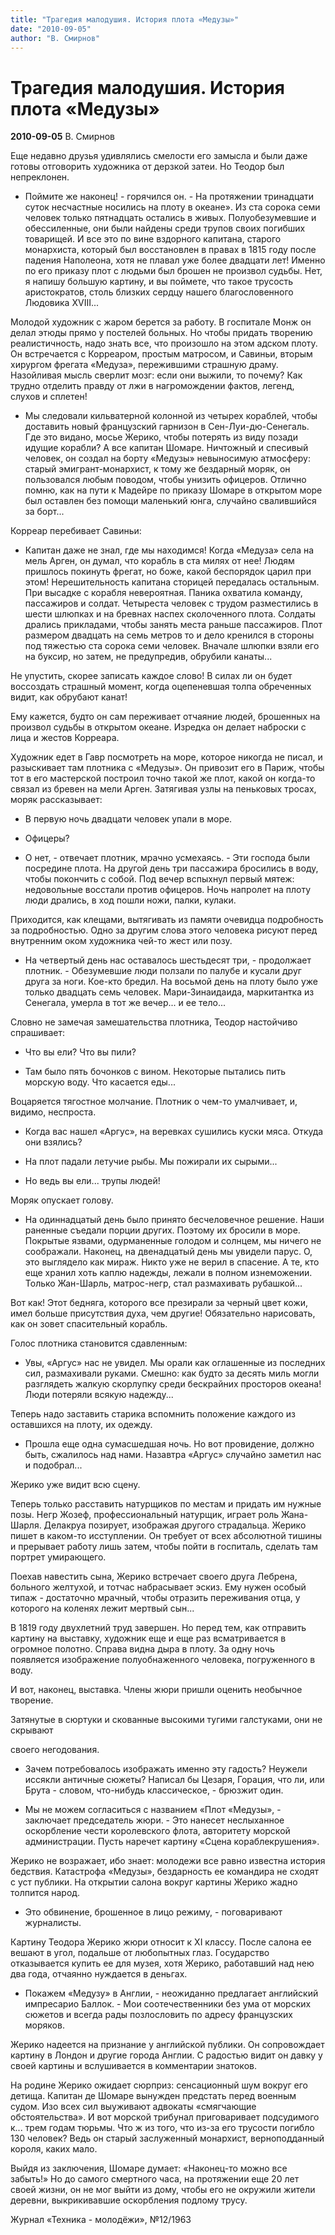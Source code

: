 ```yaml
---
title: "Трагедия малодушия. История плота «Медузы»"
date: "2010-09-05"
author: "В. Смирнов"
---
```


# Трагедия малодушия. История плота «Медузы»

**2010-09-05** В. Смирнов

Еще недавно друзья удивлялись смелости его замысла и были даже готовы отговорить художника от дерзкой затеи. Но Теодор был непреклонен.

- Поймите же наконец! - горячился он. - На протяжении тринадцати суток несчастные носились на плоту в океане». Из ста сорока семи человек только пятнадцать остались в живых. Полуобезумевшие и обессиленные, они были найдены среди трупов своих погибших товарищей. И все это по вине вздорного капитана, старого монархиста, который был восстановлен в правах в 1815 году после падения Наполеона, хотя не плавал уже более двадцати лет! Именно по его приказу плот с людьми был брошен не произвол судьбы. Нет, я напишу большую картину, и вы поймете, что такое трусость аристократов, столь близких сердцу нашего благословенного Людовика XVIII...

Молодой художник с жаром берется за работу. В госпитале Монж он делал этюды прямо у постелей больных. Но чтобы придать творению реалистичность, надо знать все, что произошло на этом адском плоту. Он встречается с Корреаром, простым матросом, и Савиньи, вторым хирургом фрегата «Медуза», пережившими страшную драму. Назойливая мысль сверлит мозг: если они выжили, то почему? Как трудно отделить правду от лжи в нагромождении фактов, легенд, слухов и сплетен!

- Мы следовали кильватерной колонной из четырех кораблей, чтобы доставить новый французский гарнизон в Сен-Луи-дю-Сенегаль. Где это видано, мосье Жерико, чтобы потерять из виду позади идущие корабли? А все капитан Шомаре. Ничтожный и спесивый человек, он создал на борту «Медузы» невыносимую атмосферу: старый эмигрант-монархист, к тому же бездарный моряк, он пользовался любым поводом, чтобы унизить офицеров. Отлично помню, как на пути к Мадейре по приказу Шомаре в открытом море был оставлен без помощи маленький юнга, случайно свалившийся за борт...

Корреар перебивает Савиньи:

- Капитан даже не знал, где мы находимся! Когда «Медуза» села на мель Арген, он думал, что корабль в ста милях от нее! Людям пришлось покинуть фрегат, но боже, какой беспорядок царил при этом! Нерешительность капитана сторицей передалась остальным. При высадке с корабля невероятная. Паника охватила команду, пассажиров и солдат. Четыреста человек с трудом разместились в шести шлюпках и на бревнах наспех сколоченного плота. Солдаты дрались прикладами, чтобы занять места раньше пассажиров. Плот размером двадцать на семь метров то и дело кренился в стороны под тяжестью ста сорока семи человек. Вначале шлюпки взяли его на буксир, но затем, не предупредив, обрубили канаты...

Не упустить, скорее записать каждое слово! В силах ли он будет воссоздать страшный  момент, когда оцепеневшая толпа обреченных видит, как обрубают канат!

Ему кажется, будто он сам переживает отчаяние людей, брошенных на произвол судьбы в открытом океане. Изредка он делает наброски с лица и жестов Корреара.

Художник едет в Гавр посмотреть на море, которое никогда не писал, и разыскивает там плотника с «Медузы». Он привозит его в Париж, чтобы тот в его мастерской построил точно такой же плот, какой он когда-то связал из бревен на мели Арген. Затягивая узлы на пеньковых тросах, моряк рассказывает:

- В первую ночь двадцати человек упали в море.

- Офицеры?

- О нет, - отвечает плотник, мрачно усмехаясь. - Эти господа были посредине плота. На другой день три пассажира бросились в воду, чтобы покончить с собой. Под вечер вспыхнул первый мятеж: недовольные восстали против офицеров. Ночь напролет на плоту люди дрались, в ход пошли ножи, палки, кулаки.

Приходится, как клещами, вытягивать из памяти очевидца подробность за подробностью. Одно за другим слова этого человека рисуют перед внутренним оком художника чей-то жест или позу.

- На четвертый день нас оставалось шестьдесят три, - продолжает плотник. - Обезумевшие люди ползали по палубе и кусали друг друга за ноги. Кое-кто бредил. На восьмой день на плоту было уже только двадцать семь человек. Мари-Зинаидаида, маркитантка из Сенегала, умерла в тот же вечер... и ее тело...

Словно не замечая замешательства плотника, Теодор настойчиво спрашивает:

- Что вы ели? Что вы пили?

- Там было пять бочонков с вином. Некоторые пытались пить морскую воду. Что касается еды...

Воцаряется тягостное молчание. Плотник о чем-то умалчивает, и, видимо, неспроста.

- Когда вас нашел «Аргус», на веревках сушились куски мяса. Откуда они взялись?

- На плот падали летучие рыбы. Мы пожирали их сырыми...

- Но ведь вы ели... трупы людей!

Моряк опускает голову.

- На одиннадцатый день было принято бесчеловечное решение. Наши раненные съедали порции других. Поэтому их бросили в море.  Покрытые язвами,  одурманенные голодом и солнцем, мы ничего не соображали. Наконец, на двенадцатый день мы увидели парус. О, это выглядело как мираж. Никто уже не верил в спасение. А те, кто еще хранил хоть каплю надежды, лежали в полном изнеможении. Только Жан-Шарль, матрос-негр, стал размахивать рубашкой...

Вот как! Этот бедняга, которого все презирали за черный цвет кожи, имел больше присутствия духа, чем другие! Обязательно нарисовать, как он зовет спасительный корабль.

Голос плотника становится сдавленным:

- Увы, «Аргус» нас не увидел. Мы орали как оглашенные из последних сил, размахивали руками. Смешно: как будто за десять миль могли разглядеть жалкую скорлупку среди бескрайних просторов океана! Люди потеряли всякую надежду...

Теперь надо заставить старика вспомнить положение каждого из оставшихся на плоту, их одежду.

- Прошла еще одна сумасшедшая ночь. Но вот провидение, должно быть, сжалилось над нами. Назавтра «Аргус» случайно заметил нас и подобрал...

Жерико уже видит всю сцену.

Теперь только расставить натурщиков по местам и придать им нужные позы. Негр Жозеф, профессиональный натурщик, играет роль Жана-Шарля. Делакруа позирует, изображая другого страдальца. Жерико пишет в каком-то исступлении. Он требует от всех абсолютной тишины и прерывает работу лишь затем, чтобы пойти в госпиталь, сделать там портрет умирающего.

Поехав навестить сына, Жерико встречает своего друга Лебрена, больного желтухой, и тотчас набрасывает эскиз. Ему нужен особый типаж - достаточно мрачный, чтобы отразить переживания отца, у которого на коленях лежит мертвый сын...

В 1819 году двухлетний труд завершен. Но перед тем, как отправить картину на выставку, художник еще и еще раз всматривается в огромное полотно. Справа видна дыра в плоту. За одну ночь появляется изображение полуобнаженного человека, погруженного в воду.

И вот, наконец, выставка. Члены жюри пришли оценить необычное творение.

 Затянутые в сюртуки и скованные высокими тугими галстуками, они не скрывают

 своего негодования.

- Зачем потребовалось изображать именно эту гадость? Неужели иссякли антич­ные сюжеты? Написал бы Цезаря, Горация, что ли, или Брута - словом, что-нибудь классическое, - брюзжит один.

- Мы не можем согласиться с названием «Плот «Медузы», - заключает председатель жюри. - Это нанесет неслыханное оскорбление чести королевского флота, авторитету морской администрации. Пусть наречет картину «Сцена кораблекрушения».

Жерико не возражает, ибо знает: молодежи все равно известна история бедствия. Катастрофа «Медузы», бездарность ее командира не сходят с уст публики. На открытии салона вокруг картины Жерико жадно толпится народ.

- Это обвинение, брошенное в лицо режиму, - поговаривают журналисты.

Картину Теодора Жерико жюри относит к XI классу. После салона ее вешают в угол, подальше от любопытных глаз. Государство отказывается купить ее для музея, хотя Жерико, работавший над нею два года, отчаянно нуждается в деньгах.

- Покажем «Медузу» в Англии, - неожиданно предлагает английский импресарио Баллок. - Мои соотечественники без ума от морских сюжетов и всегда рады позлословить по адресу французских моряков.

Жерико надеется на  признание у английской публики. Он сопровождает картину в Лондон и другие города Англии. С радостью видит он давку у своей картины и вслушивается в комментарии знатоков.

На родине Жерико ожидает сюрприз: сенсационный шум вокруг его детища. Капитан де Шомаре вынужден предстать перед военным судом. Изо всех сил выуживают адвокаты «смягчающие обстоятельства». И вот морской трибунал приговаривает подсудимого к... трем годам тюрьмы. Что ж из того, что из-за его трусости погибло 130 человек? Ведь он старый заслуженный монархист, верноподданный короля, каких мало.

Выйдя из заключения, Шомаре думает: «Наконец-то можно все забыть!» Но до самого смертного часа, на протяжении еще 20 лет своей жизни, он не мог выйти из дому, чтобы его не окружили жители деревни, выкрикивавшие оскорбления подлому трусу.

Журнал «Техника - молодёжи», №12/1963